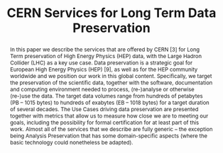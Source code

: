 ---
abstract: In this paper we describe the services that are offered by CERN [3] for
  Long Term preservation of High Energy Physics (HEP) data, with the Large Hadron
  Collider (LHC) as a key use case. Data preservation is a strategic goal for European
  High Energy Physics (HEP) [9], as well as for the HEP community worldwide and we
  position our work in this global content. Specifically, we target the preservation
  of the scientific data, together with the software, documentation and computing
  environment needed to process, (re-)analyse or otherwise (re-)use the data. The
  target data volumes range from hundreds of petabytes (PB – 1015 bytes) to hundreds
  of exabytes (EB – 1018 bytes) for a target duration of several decades. The Use
  Cases driving data preservation are presented together with metrics that allow us
  to measure how close we are to meeting our goals, including the possibility for
  formal certification for at least part of this work. Almost all of the services
  that we describe are fully generic – the exception being Analysis Preservation that
  has some domain-specific aspects (where the basic technology could nonetheless be
  adapted).
creators:
- Berghaus, Frank
- Simko, Tibor
- Shiers, Jamie
- Ganis, Gerardo
- Dallmeier Tiessen, Sünje
- Melia, Germán Cancio
- Blomer, Jakob
date: null
document_url: https://services.phaidra.univie.ac.at/api/object/o:502840/download
grand_parent: iPRES
institutions: []
keywords: []
landing_page_url: https://phaidra.univie.ac.at/o:502840
language: eng
layout: publication
license: CC BY-NC-SA 3.0 AT
notes_url: null
parent: iPRES 2016
publication_type: paper
size: 415852
slides_url: null
source_name: iPRES
stream_url: null
title: CERN Services for Long Term Data Preservation
year: 2016
---